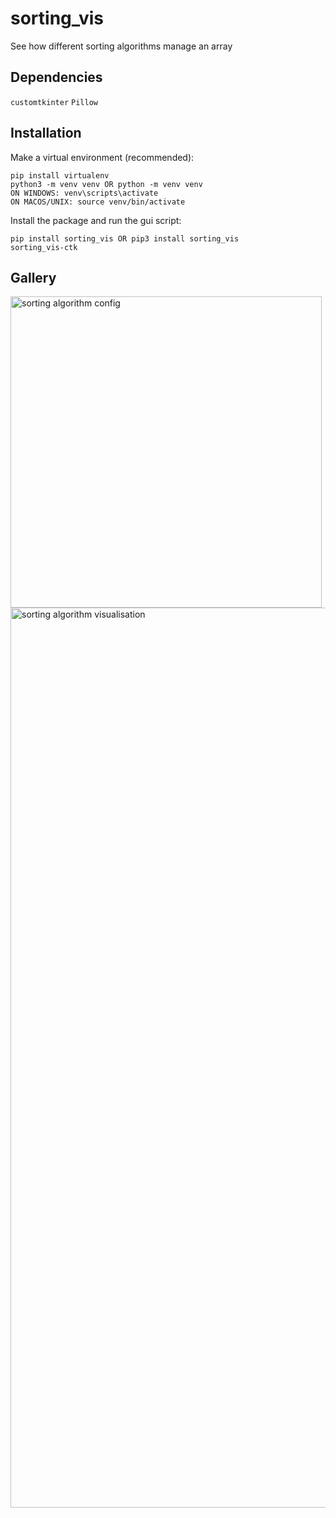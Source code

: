 # sorting_vis
See how different sorting algorithms manage an array

## Dependencies
`customtkinter`
`Pillow`

## Installation
Make a virtual environment (recommended):
```
pip install virtualenv
python3 -m venv venv OR python -m venv venv
ON WINDOWS: venv\scripts\activate
ON MACOS/UNIX: source venv/bin/activate
```
Install the package and run the gui script:
```
pip install sorting_vis OR pip3 install sorting_vis
sorting_vis-ctk
```

## Gallery
<img width="498" alt="sorting algorithm config" src="https://github.com/tomasvana10/sorting_vis/assets/124552709/bd027517-6122-4fa0-b848-acfcf97d2601">
<img width="1440" alt="sorting algorithm visualisation" src="https://github.com/tomasvana10/sorting_vis/assets/124552709/b832e59f-46a0-4a61-b057-6019a86810da">